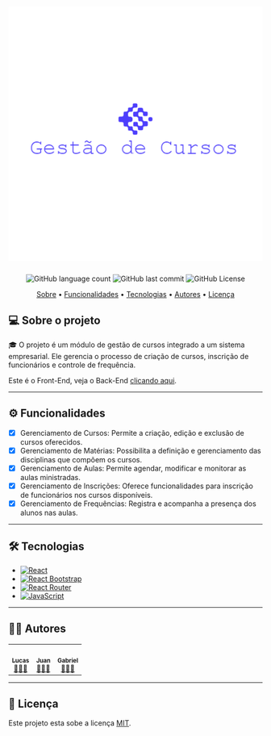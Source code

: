 <h1 align="center">
    <img alt="logo" title="Gestão de Cursos" src="/.github/logo.png" />
</h1>

<p align="center">
  <img alt="GitHub language count" src="https://img.shields.io/github/languages/count/lucas0headshot/GS-SENAC">

  <img alt="GitHub last commit" src="https://img.shields.io/github/last-commit/lucas0headshot/GS-SENAC">

  <img alt="GitHub License" src="https://img.shields.io/github/license/lucas0headshot/GS-SENAC">
</p>

<p align="center">
 <a href="#-sobre-o-projeto">Sobre</a> •
 <a href="#-funcionalidades">Funcionalidades</a> •
 <a href="#-tecnologias">Tecnologias</a> •
 <a href="#-autores">Autores</a> •
 <a href="#user-content--licença">Licença</a>
</p>

## 💻 Sobre o projeto

🎓 O projeto é um módulo de gestão de cursos integrado a um sistema empresarial. Ele gerencia o processo de criação de cursos, inscrição de funcionários e controle de frequência.

Este é o Front-End, veja o Back-End [clicando aqui](https://github.com/lucas0headshot/GS-SENAC_backend).

---

## ⚙️ Funcionalidades

- [x] Gerenciamento de Cursos: Permite a criação, edição e exclusão de cursos oferecidos.
- [x] Gerenciamento de Matérias: Possibilita a definição e gerenciamento das disciplinas que compõem os cursos.
- [x] Gerenciamento de Aulas: Permite agendar, modificar e monitorar as aulas ministradas.
- [x] Gerenciamento de Inscrições: Oferece funcionalidades para inscrição de funcionários nos cursos disponíveis.
- [x] Gerenciamento de Frequências: Registra e acompanha a presença dos alunos nas aulas.

---

## 🛠 Tecnologias

- [![React](https://img.shields.io/badge/React-61DAFB?style=for-the-badge&logo=react&logoColor=white)](https://reactjs.org/)
- [![React Bootstrap](https://img.shields.io/badge/Bootstrap-563D7C?style=for-the-badge&logo=bootstrap&logoColor=white)](https://react-bootstrap.netlify.app/)
- [![React Router](https://img.shields.io/badge/React_Router-CA4245?style=for-the-badge&logo=react-router&logoColor=white)](https://reactrouter.com/en/6.24.0)
- [![JavaScript](https://img.shields.io/badge/JavaScript-F7DF1E?style=for-the-badge&logo=javascript&logoColor=black)](https://developer.mozilla.org/pt-BR/docs/Web/JavaScript)

---

## 👨‍💻 Autores

<table>
  <tr>
    <td align="center"><a href="https://github.com/lucas0headshot"><img style="border-radius: 50%;" src="https://avatars.githubusercontent.com/u/81264339?s=100&v=4" width="100px;" alt=""/><br /><sub><b>Lucas</b></sub><br /><a href="#" title="Tech Lead">👨🏻‍💻</a></a></td>
    <td align="center"><a href="https://github.com/JuannCarloss"><img style="border-radius: 50%;" src="https://avatars.githubusercontent.com/u/113259173?s=100&v=4" width="100px;" alt=""/><br /><sub><b>Juan</b></sub><br /><a href="#" title="Full-Stack">👨🏻‍💻</a></a></td>
    <td align="center"><a href="https://github.com/Carrerogabriel"><img style="border-radius: 50%;" src="https://avatars.githubusercontent.com/u/132373775?s=100&v=4" width="100px;" alt=""/><br /><sub><b>Gabriel</b></sub><br /><a href="#" title="Full-Stack">👨🏻‍💻</a></a></td>
  </tr>
</table>

---

## 📝 Licença

Este projeto esta sobe a licença [MIT](./LICENSE).
